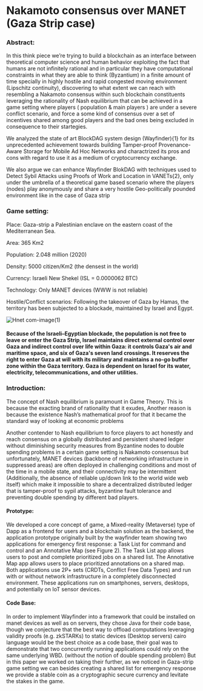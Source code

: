 # Nakamoto consensus over MANET (Gaza Strip case)

### Abstract:

In this think piece we’re trying to build a blockchain as an interface between theoretical computer science and human behavior exploiting the fact that humans are not infinitely rational and in particular they have computational constraints in what they are able to think (Byzantium) in a finite amount of time specially in highly hostile and rapid congested moving environment (Lipschitz continuity), discovering to what extent we can reach with resembling a Nakamoto consensus within such blockchain constituents leveraging the rationality of Nash equilibrium that can be achieved in a game setting where players ( population & main players ) are under a severe conflict scenario, and force a some kind of consensus over a set of incentives shared among good players and the bad ones being excluded in consequence to their startegies. 

We analyzed the state of art BlockDAG system design (Wayfinder){1} for its unprecedented achievement towards building Tamper-proof Provenance-Aware Storage for Mobile Ad Hoc Networks and charactrized its pros and cons with regard to use it as a medium of cryptocurrency exchange.

We also argue we can enhance Wayfinder BlokDAG with techniques used to Detect Sybil Attacks using Proofs of Work and Location in VANETs{2}, only under the umbrella of a theoretical game based scenario where the players (nodes) play anonymously and share a very hostile Geo-politically pounded environment like in the case of Gaza strip 

### Game setting:

Place: Gaza-strip a Palestinian enclave on the eastern coast of the Mediterranean Sea.

Area: 365 Km2

Population: 2.048 million (2020)

Density: 5000 citizen/Km2 (the densest in the world)

Currency: Israeli New Shekel (ISL = 0.0000062 BTC)

Technology: Only MANET devices (WWW is not reliable)

Hostile/Conflict scenarios: Following the takeover of Gaza by Hamas, the territory has been subjected to a blockade, maintained by Israel and Egypt.

![Hnet com-image(1)](https://user-images.githubusercontent.com/82784007/145104980-161d891b-d462-4e81-8c22-d176f7745cd7.png)

#### Because of the Israeli–Egyptian blockade, the population is not free to leave or enter the Gaza Strip, Israel maintains direct external control over Gaza and indirect control over life within Gaza: it controls Gaza's air and maritime space, and six of Gaza's seven land crossings. It reserves the right to enter Gaza at will with its military and maintains a no-go buffer zone within the Gaza territory. Gaza is dependent on Israel for its water, electricity, telecommunications, and other utilities.

### Introduction:

The concept of Nash equilibrium is paramount in Game Theory. This is because the exacting brand of rationality that it exudes, Another reason is because the existence Nash’s mathematical proof for that it became the standard way of looking at economic problems

Another contender to Nash equilibrium to force players to act honestly and reach consensus on a globally distributed and persistent shared ledger without diminishing security measures from Byzantine nodes to double spending problems in a certain game setting is Nakamoto consensus but unfortunately, MANET devices (backbone of networking infrastructure in suppressed areas) are often deployed in challenging conditions and most of the time in a mobile state, and their connectivity may be intermittent (Additionally, the absence of reliable up/down link to the world wide web itself) which make it impossible to share a decentralized distributed ledger that is tamper-proof to sypil attacks, byzantine fault tolerance and preventing double spending by different bad players.

#### Prototype:

We developed a core concept of game, a Mixed-reality (Metaverse) type of Dapp as a frontend for users and a blockchain solution as the backend, the application prototype originally built by the wayfinder team showing two applications for emergency first response: a Task List for command and control and an Annotative Map (see Figure 2). The Task List app allows users to post and complete prioritized jobs on a shared list. The Annotative Map app allows users to place prioritized annotations on a shared map. Both applications use 2P+ sets (CRDTs, Conflict Free Data Types) and run with or without network infrastructure in a completely disconnected environment. These applications run on smartphones, servers, desktops, and potentially on IoT sensor devices.

#### Code Base:

In order to implement Wayfinder into a framework that could be installed on manet devices as well as on servers, they chose Java for their code base, though we conjecture that the best way to offload computations leveraging validity proofs (e.g. zkSTARKs) to static devices (Desktop servers) cairo language would be the best choice as a code base, their goal was to demonstrate that two concurrently running applications could rely on the same underlying WBD. (without the notion of double spending problem) But in this paper we worked on taking their further, as we noticed in Gaza-strip game setting we can besides creating a shared list for emergency response we provide a stable coin as a cryptographic secure currency and levitate the stakes in the game.
